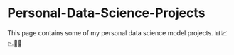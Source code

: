 # Personal-Data-Science-Projects
This page contains some of my personal data science model  projects. 📊📈📉👨‍💻
